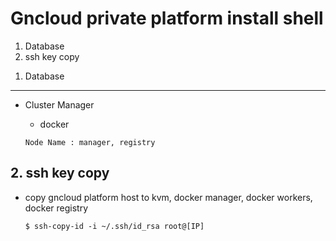 # Gncloud private platform install shell

1. Database
2. ssh key copy


<span></span>
1. Database
-------------

- Cluster Manager

    - docker

    ```
    Node Name : manager, registry
    ```

<span></span>
2. ssh key copy
-------------

- copy gncloud platform host to kvm, docker manager, docker workers, docker registry


    ```
    $ ssh-copy-id -i ~/.ssh/id_rsa root@[IP]
    ```
